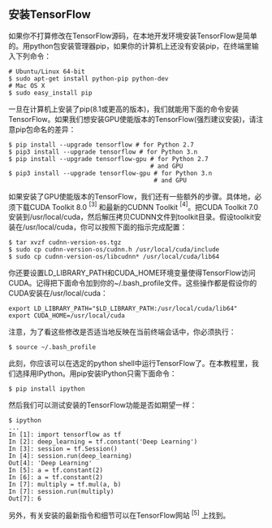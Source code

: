 ## 安装TensorFlow
如果你不打算修改在TensorFlow源码，在本地开发环境安装TensorFlow是简单的。用python包安装管理器pip，如果你的计算机上还没有安装pip，在终端里输入下列命令：

```
# Ubuntu/Linux 64-bit
$ sudo apt-get install python-pip python-dev
# Mac OS X
$ sudo easy_install pip
```

一旦在计算机上安装了pip(8.1或更高的版本)，我们就能用下面的命令安装TensorFlow。如果我们想安装GPU使能版本的TensorFlow(强烈建议安装)，请注意pip包命名的差异：

```
$ pip install --upgrade tensorflow # for Python 2.7
$ pip3 install --upgrade tensorflow # for Python 3.n
$ pip install --upgrade tensorflow-gpu # for Python 2.7
                                       # and GPU
$ pip3 install --upgrade tensorflow-gpu # for Python 3.n
                                        # and GPU
```

如果安装了GPU使能版本的TensorFlow，我们还有一些额外的步骤。具体地，必须下载CUDA Toolkit 8.0 $^{[3]}$ 和最新的CUDNN Toolkit $^{[4]}$。把CUDA Toolkit 7.0安装到/usr/local/cuda，然后解压拷贝CUDNN文件到toolkit目录。假设toolkit安装在/usr/local/cuda，你可以按照下面的指示完成配置：

```
$ tar xvzf cudnn-version-os.tgz
$ sudo cp cudnn-version-os/cudnn.h /usr/local/cuda/include
$ sudo cp cudnn-version-os/libcudnn* /usr/local/cuda/lib64
```

你还要设置LD_LIBRARY_PATH和CUDA_HOME环境变量使得TensorFlow访问CUDA。记得把下面命令加到你的~/.bash_profile文件。这些操作都是假设你的CUDA安装在/usr/local/cuda：

```
export LD_LIBRARY_PATH="$LD_LIBRARY_PATH:/usr/local/cuda/lib64"
export CUDA_HOME=/usr/local/cuda
```

注意，为了看这些修改是否适当地反映在当前终端会话中，你必须执行：

```
$ source ~/.bash_profile
```

此刻，你应该可以在选定的python shell中运行TensorFlow了。在本教程里，我们选择用IPython。用pip安装IPython只需下面命令：

```
$ pip install ipython
```

然后我们可以测试安装的TensorFlow功能是否如期望一样：

```
$ ipython
...
In [1]: import tensorflow as tf
In [2]: deep_learning = tf.constant('Deep Learning')
In [3]: session = tf.Session()
In [4]: session.run(deep_learning)
Out[4]: 'Deep Learning'
In [5]: a = tf.constant(2)
In [6]: a = tf.constant(2)
In [7]: multiply = tf.mul(a, b)
In [7]: session.run(multiply)
Out[7]: 6
```

另外，有关安装的最新指令和细节可以在TensorFlow网站 $^{[5]}$ 上找到。

> [3]: http://docs.nvidia.com/cuda

> [4]: https://developer.nvidia.com/rdp/cudnn-archive

> [5]: https://www.tensorflow.org/install/
